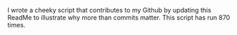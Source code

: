 I wrote a cheeky script that contributes to my Github by updating this ReadMe to illustrate why more than commits matter. This script has run 870 times.